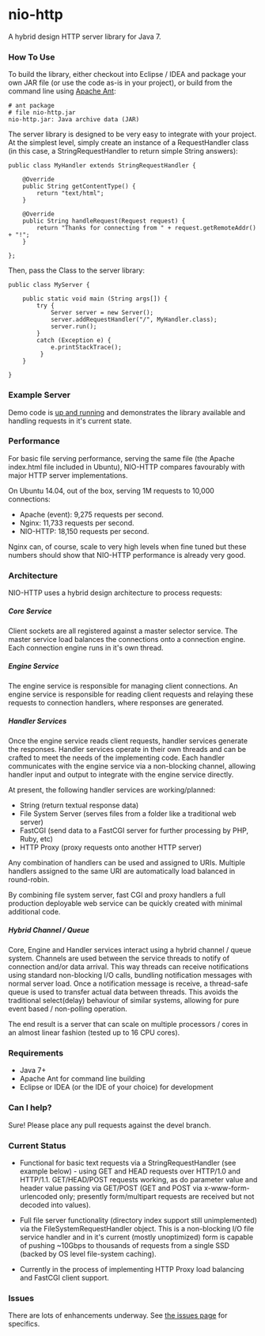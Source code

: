 nio-http
========

A hybrid design HTTP server library for Java 7.

### How To Use

To build the library, either checkout into Eclipse / IDEA and package your own JAR file (or use the code as-is in your project), or build from the command line using [Apache Ant](http://ant.apache.org):

	# ant package
	# file nio-http.jar 
	nio-http.jar: Java archive data (JAR)

The server library is designed to be very easy to integrate with your project. At the simplest level, simply create an instance of a RequestHandler class (in this case, a StringRequestHandler to return simple String answers):

	public class MyHandler extends StringRequestHandler {
	
		@Override
		public String getContentType() {
			return "text/html";
		}

		@Override
		public String handleRequest(Request request) {				
			return "Thanks for connecting from " + request.getRemoteAddr() + "!";			
		}
			
	};	
	
Then, pass the Class to the server library:	
	
	public class MyServer {
		
	    public static void main (String args[]) {		
            try {
                Server server = new Server();
                server.addRequestHandler("/", MyHandler.class);                
                server.run();
            }
            catch (Exception e) {
                e.printStackTrace();
             }
        }
        
    }

### Example Server

Demo code is [up and running](http://sky.codeandstrings.com) and demonstrates the library available and handling requests in it's current state.  

### Performance

For basic file serving performance, serving the same file (the Apache index.html file included in Ubuntu), NIO-HTTP compares favourably with major HTTP server implementations.

On Ubuntu 14.04, out of the box, serving 1M requests to 10,000 connections:

* Apache (event): 9,275 requests per second.
* Nginx: 11,733 requests per second.
* NIO-HTTP: 18,150 requests per second.

Nginx can, of course, scale to very high levels when fine tuned but these numbers should show that NIO-HTTP performance is already very good.

### Architecture

NIO-HTTP uses a hybrid design architecture to process requests:

##### Core Service
Client sockets are all registered against a master selector service. The master service load balances the connections onto a connection engine. Each connection engine runs in it's own thread.

##### Engine Service
The engine service is responsible for managing client connections. An engine service is responsible for reading client requests and relaying these requests to connection handlers, where responses are generated. 

##### Handler Services
Once the engine service reads client requests, handler services generate the responses. Handler services operate in their own threads and can be crafted to meet the needs of the implementing code. Each handler communicates with the engine service via a non-blocking channel, allowing handler input and output to integrate with the engine service directly.

At present, the following handler services are working/planned: 

* String (return textual response data)
* File System Server (serves files from a folder like a traditional web server)
* FastCGI (send data to a FastCGI server for further processing by PHP, Ruby, etc)
* HTTP Proxy (proxy requests onto another HTTP server)

Any combination of handlers can be used and assigned to URIs. Multiple handlers assigned to the same URI are automatically load balanced in round-robin.

By combining file system server, fast CGI and proxy handlers a full production deployable web service can be quickly created with minimal additional code.

##### Hybrid Channel / Queue
Core, Engine and Handler services interact using a hybrid channel / queue system. Channels are used between the service threads to notify of connection and/or data arrival. This way threads can receive notifications using standard non-blocking I/O calls, bundling notification messages with normal server load. Once a notification message is receive, a thread-safe queue is used to transfer actual data between threads. This avoids the traditional select(delay) behaviour of similar systems, allowing for pure event based / non-polling operation.

The end result is a server that can scale on multiple processors / cores in an almost linear fashion (tested up to 16 CPU cores).

### Requirements

* Java 7+
* Apache Ant for command line building
* Eclipse or IDEA (or the IDE of your choice) for development 

### Can I help?

Sure! Please place any pull requests against the devel branch.

### Current Status

* Functional for basic text requests via a StringRequestHandler (see example below) - using GET and HEAD requests over HTTP/1.0 and HTTP/1.1. GET/HEAD/POST requests working, as do parameter value and header value passing via GET/POST (GET and POST via x-www-form-urlencoded only; presently form/multipart requests are received but not decoded into values).

* Full file server functionality (directory index support still unimplemented) via the FileSystemRequestHandler object. This is a non-blocking I/O file service handler and in it's current (mostly unoptimized) form is capable of pushing ~10Gbps to thousands of requests from a single SSD (backed by OS level file-system caching).

* Currently in the process of implementing HTTP Proxy load balancing and FastCGI client support.

### Issues

There are lots of enhancements underway. See [the issues page](https://github.com/simplepanda/nio-http/issues) for specifics.
